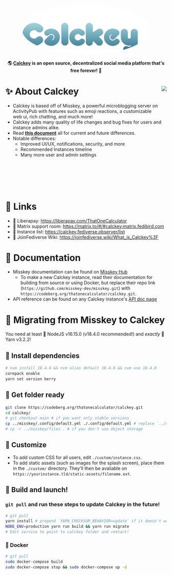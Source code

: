 <div align="center">
<a href="https://stop.voring.me/">
	<img src="./.github/title_float.svg" alt="Calckey logo" style="border-radius:50%" width="400"/>
</a>

**🌎 **[Calckey](https://stop.voring.me/)** is an open source, decentralized social media platform that's free forever! 🚀**

</div>

<div>

<img src="https://pool.jortage.com/voringme/misskey/e7cd2a17-8b23-4e1e-b5cf-709480c623e2.png" align="right" height="320px"/>

# ✨ About Calckey

- Calckey is based off of Misskey, a powerful microblogging server on ActivityPub with features such as emoji reactions, a customizable web ui, rich chatting, and much more!
- Calckey adds many quality of life changes and bug fixes for users and instance admins alike.
- Read **[this document](./CALCKEY.md)** all for current and future differences.
- Notable differences:
  - Improved UI/UX, notifications, security, and more
  - Recommended Instances timeline
  - Many more user and admin settings

</div>

<div style="clear: both;"></div>

# 🥂 Links

- 💸 Liberapay: https://liberapay.com/ThatOneCalculator
- 💁 Matrix support room: https://matrix.to/#/#calckey:matrix.fedibird.com
- 📜 Instance list: https://calckey.fediverse.observer/list
- 📖 JoinFediverse Wiki: https://joinfediverse.wiki/What_is_Calckey%3F

# 📝 Documentation

- Misskey documentation can be found on [Misskey Hub](https://misskey-hub.net/)
  - To make a new Calckey instance, read their documentation for building from source or using Docker, but replace their repo link (`https://github.com/misskey-dev/misskey.git`) with `https://codeberg.org/thatonecalculator/calckey.git`.
- API reference can be found on any Calckey instance's [API doc page](https://stop.voring.me/api-doc)

# 🚚 Migrating from Misskey to Calckey

You need at least 🐢 NodeJS v16.15.0 (v18.4.0 recommended!) and *exactly* 🧶 Yarn v3.2.2!

## 📩 Install dependencies

```sh
# nvm install 18.4.0 && nvm alias default 18.4.0 && nvm use 18.4.0
corepack enable
yarn set version berry
```

## 👀 Get folder ready

```sh
git clone https://codeberg.org/thatonecalculator/calckey.git
cd calckey/
# git checkout main # if you want only stable versions
cp ../misskey/.config/default.yml ./.config/default.yml # replace `../misskey/` with misskey path, replace `default.yml` with `docker.yml` if you use docker
# cp -r ../misskey/files . # if you don't use object storage
```

## 💅 Customize

- To add custom CSS for all users, edit `./custom/instance.css`.
- To add static assets (such as images for the splash screen), place them in the `./custom/` directory. They'll then be avaliable on `https://yourinstance.tld/static-assets/filename.ext`.

## 🚀 Build and launch!

### `git pull` and run these steps to update Calckey in the future!

```sh
# git pull
yarn install # prepend `YARN_CHECKSUM_BEHAVIOR=update` if it doesn't work
NODE_ENV=production yarn run build && yarn run migrate
# Edit service to point to calckey folder and restart!
```

### 🐳 Docker

```sh
# git pull
sudo docker-compose build
sudo docker-compose stop && sudo docker-compose up -d
```
